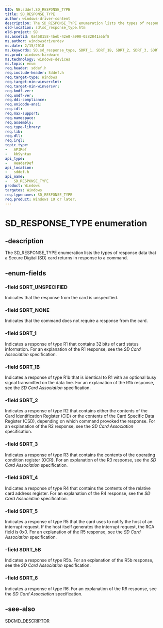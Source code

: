 ```yaml
---
UID: NE:sddef.SD_RESPONSE_TYPE
title: SD_RESPONSE_TYPE
author: windows-driver-content
description: The SD_RESPONSE_TYPE enumeration lists the types of response data that a Secure Digital (SD) card returns in response to a command.
old-location: sd\sd_response_type.htm
old-project: SD
ms.assetid: 0a468158-4beb-42e0-a990-0282041a6bf8
ms.author: windowsdriverdev
ms.date: 2/15/2018
ms.keywords: SD.sd_response_type, SDRT_1, SDRT_1B, SDRT_2, SDRT_3, SDRT_4, SDRT_5, SDRT_5B, SDRT_6, SDRT_NONE, SDRT_UNSPECIFIED, SD_RESPONSE_TYPE, SD_RESPONSE_TYPE enumeration [Buses], sd-structs_e0ab70a5-5006-4469-872a-ea8f6279b5d6.xml, sddef/SDRT_1, sddef/SDRT_1B, sddef/SDRT_2, sddef/SDRT_3, sddef/SDRT_4, sddef/SDRT_5, sddef/SDRT_5B, sddef/SDRT_6, sddef/SDRT_NONE, sddef/SDRT_UNSPECIFIED, sddef/SD_RESPONSE_TYPE
ms.prod: windows-hardware
ms.technology: windows-devices
ms.topic: enum
req.header: sddef.h
req.include-header: Sddef.h
req.target-type: Windows
req.target-min-winverclnt: 
req.target-min-winversvr: 
req.kmdf-ver: 
req.umdf-ver: 
req.ddi-compliance: 
req.unicode-ansi: 
req.idl: 
req.max-support: 
req.namespace: 
req.assembly: 
req.type-library: 
req.lib: 
req.dll: 
req.irql: 
topic_type:
-	APIRef
-	kbSyntax
api_type:
-	HeaderDef
api_location:
-	sddef.h
api_name:
-	SD_RESPONSE_TYPE
product: Windows
targetos: Windows
req.typenames: SD_RESPONSE_TYPE
req.product: Windows 10 or later.
---
```


# SD_RESPONSE_TYPE enumeration


## -description


The SD_RESPONSE_TYPE enumeration lists the types of response data that a Secure Digital (SD) card returns in response to a command.


## -enum-fields




### -field SDRT_UNSPECIFIED

Indicates that the response from the card is unspecified.


### -field SDRT_NONE

Indicates that the command does not require a response from the card.


### -field SDRT_1

Indicates a response of type R1 that contains 32 bits of card status information. For an explanation of the R1 response, see the <i>SD Card Association</i> specification.


### -field SDRT_1B

Indicates a response of type R1b that is identical to R1 with an optional busy signal transmitted on the data line. For an explanation of the R1b response, see the <i>SD Card Association </i>specification.


### -field SDRT_2

Indicates a response of type R2 that contains either the contents of the Card Identification Register (CID) or the contents of the Card Specific Data Register (CSD), depending on which command provoked the response. For an explanation of the R2 response, see the <i>SD Card Association </i>specification. 


### -field SDRT_3

Indicates a response of type R3 that contains the contents of the operating condition register (OCR). For an explanation of the R3 response, see the <i>SD Card Association </i>specification.


### -field SDRT_4

Indicates a response of type R4 that contains the contents of the relative card address register. For an explanation of the R4 response, see the <i>SD Card Association </i>specification.


### -field SDRT_5

Indicates a response of type R5 that the card uses to notify the host of an interrupt request. If the host itself generates the interrupt request, the RCA field is 0x0. For an explanation of the R5 response, see the <i>SD Card Association </i>specification.


### -field SDRT_5B

Indicates a response of type R5b. For an explanation of the R5b response, see the <i>SD Card Association </i>specification.


### -field SDRT_6

Indicates a response of type R6. For an explanation of the R6 response, see the <i>SD Card Association </i>specification.


## -see-also




<a href="https://msdn.microsoft.com/7c49c394-d0b3-4594-a623-0a13825bdcec">SDCMD_DESCRIPTOR</a>
 

 

